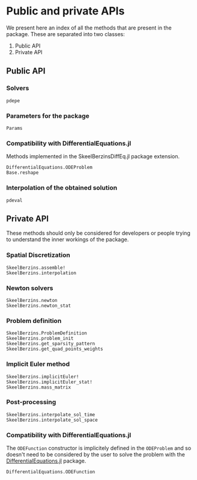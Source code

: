 # Public and private APIs

We present here an index of all the methods that are present in the package. These are separated into two classes:
1. Public API
2. Private API

## Public API

### Solvers

```@docs
pdepe
```

### Parameters for the package
```@docs
Params
```

### Compatibility with DifferentialEquations.jl
Methods implemented in the SkeelBerzinsDiffEq.jl package extension.
```@docs
DifferentialEquations.ODEProblem
Base.reshape
```

### Interpolation of the obtained solution
```@docs
pdeval
```

## Private API

These methods should only be considered for developers or people trying to understand the inner 
workings of the package.

### Spatial Discretization
```@docs
SkeelBerzins.assemble!
SkeelBerzins.interpolation
```

### Newton solvers
```@docs
SkeelBerzins.newton
SkeelBerzins.newton_stat
```

### Problem definition
```@docs
SkeelBerzins.ProblemDefinition
SkeelBerzins.problem_init
SkeelBerzins.get_sparsity_pattern
SkeelBerzins.get_quad_points_weights
```

### Implicit Euler method
```@docs
SkeelBerzins.implicitEuler!
SkeelBerzins.implicitEuler_stat!
SkeelBerzins.mass_matrix
```

### Post-processing
```@docs
SkeelBerzins.interpolate_sol_time
SkeelBerzins.interpolate_sol_space
```

### Compatibility with DifferentialEquations.jl
The `ODEFunction` constructor is implicitely defined in the `ODEProblem` and so doesn't need to be 
considered by the user to solve the problem with the [DifferentialEquations.jl](https://docs.sciml.ai/DiffEqDocs/stable/) 
package.
```@docs
DifferentialEquations.ODEFunction
```
